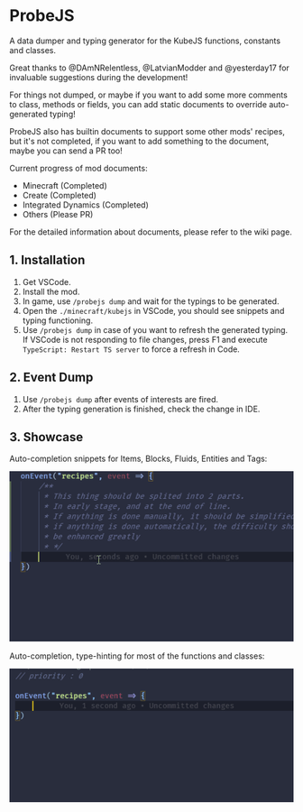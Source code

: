 # ProbeJS

A data dumper and typing generator for the KubeJS functions, constants and classes.

Great thanks to @DAmNRelentless, @LatvianModder and @yesterday17 for invaluable suggestions during the development!

For things not dumped, or maybe if you want to add some more comments to class, methods or fields, you can add static
documents to override auto-generated typing!

ProbeJS also has builtin documents to support some other mods' recipes, but it's not completed, if you want to add
something to the document, maybe you can send a PR too!

Current progress of mod documents:

- Minecraft (Completed)
- Create (Completed)
- Integrated Dynamics (Completed)
- Others (Please PR)

For the detailed information about documents, please refer to the wiki page.

## 1. Installation

1. Get VSCode.
2. Install the mod.
3. In game, use `/probejs dump` and wait for the typings to be generated.
4. Open the `./minecraft/kubejs` in VSCode, you should see snippets and typing functioning.
5. Use `/probejs dump` in case of you want to refresh the generated typing. If VSCode is not responding to file changes,
   press F1 and execute `TypeScript: Restart TS server` to force a refresh in Code.

## 2. Event Dump

1. Use `/probejs dump` after events of interests are fired.
2. After the typing generation is finished, check the change in IDE.

## 3. Showcase

Auto-completion snippets for Items, Blocks, Fluids, Entities and Tags:

![image](./examples/2.gif)

Auto-completion, type-hinting for most of the functions and classes:

![image](./examples/3.gif)
